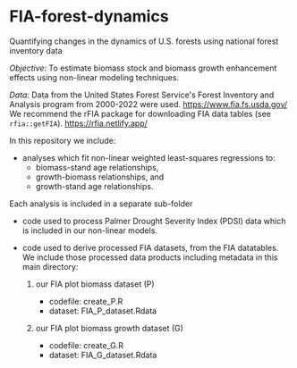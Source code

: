 # FIA-forest-dynamics

Quantifying changes in the dynamics of U.S. forests using national forest inventory data

*Objective*:  To estimate biomass stock and biomass growth enhancement effects using non-linear modeling techniques. 

*Data*:  Data from the United States Forest Service's Forest Inventory and Analysis program from 2000-2022 were used. https://www.fia.fs.usda.gov/
We recommend the rFIA package for downloading FIA data tables (see `rfia::getFIA`).  https://rfia.netlify.app/ 

In this repository we include: 

* analyses which fit non-linear weighted least-squares regressions to: 
    - biomass-stand age relationships, 
    - growth-biomass relationships, and 
    - growth-stand age relationships.

Each analysis is included in a separate sub-folder


* code used to process Palmer Drought Severity Index (PDSI) data which is included in our non-linear models.
 
 
* code used to derive processed FIA datasets, from the FIA datatables.  We include those processed data products including metadata in this main directory:
    1.  our FIA plot biomass dataset (P)
        - codefile: create_P.R
        - dataset: FIA_P_dataset.Rdata
    
    2. our FIA plot biomass growth dataset (G)
        - codefile: create_G.R
        - dataset: FIA_G_dataset.Rdata
